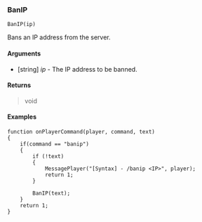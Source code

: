### BanIP
```Squirrel
BanIP(ip)
```

Bans an IP address from the server.

#### Arguments
- [string] *ip* - The IP address to be banned.

#### Returns
> void

#### Examples
```Squirrel
function onPlayerCommand(player, command, text)
{
    if(command == "banip")
    {
        if (!text) 
        {
            MessagePlayer("[Syntax] - /banip <IP>", player);
            return 1;
        }

        BanIP(text);
    }
    return 1;
}
```